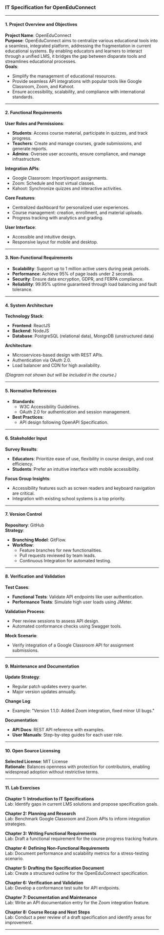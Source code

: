 ### IT Specification for **OpenEduConnect**

---

#### **1. Project Overview and Objectives**
**Project Name**: OpenEduConnect  
**Purpose**: OpenEduConnect aims to centralize various educational tools into a seamless, integrated platform, addressing the fragmentation in current educational systems. By enabling educators and learners to interact through a unified LMS, it bridges the gap between disparate tools and streamlines educational processes.  
**Goals**:
- Simplify the management of educational resources.
- Provide seamless API integrations with popular tools like Google Classroom, Zoom, and Kahoot.
- Ensure accessibility, scalability, and compliance with international standards.

---

#### **2. Functional Requirements**

**User Roles and Permissions**:
- **Students**: Access course material, participate in quizzes, and track progress.
- **Teachers**: Create and manage courses, grade submissions, and generate reports.
- **Admins**: Oversee user accounts, ensure compliance, and manage infrastructure.

**Integration APIs**:
- Google Classroom: Import/export assignments.
- Zoom: Schedule and host virtual classes.
- Kahoot: Synchronize quizzes and interactive activities.

**Core Features**:
- Centralized dashboard for personalized user experiences.
- Course management: creation, enrollment, and material uploads.
- Progress tracking with analytics and grading.

**User Interface**:
- Accessible and intuitive design.
- Responsive layout for mobile and desktop.

---

#### **3. Non-Functional Requirements**

- **Scalability**: Support up to 1 million active users during peak periods.
- **Performance**: Achieve 95% of page loads under 2 seconds.
- **Security**: Ensure data encryption, GDPR, and FERPA compliance.
- **Reliability**: 99.95% uptime guaranteed through load balancing and fault tolerance.

---

#### **4. System Architecture**

**Technology Stack**:
- **Frontend**: ReactJS
- **Backend**: NodeJS
- **Database**: PostgreSQL (relational data), MongoDB (unstructured data)

**Architecture**:
- Microservices-based design with REST APIs.
- Authentication via OAuth 2.0.
- Load balancer and CDN for high availability.

*(Diagram not shown but will be included in the course.)*

---

#### **5. Normative References**

- **Standards**:
  - W3C Accessibility Guidelines.
  - OAuth 2.0 for authentication and session management.
- **Best Practices**:
  - API design following OpenAPI Specification.

---

#### **6. Stakeholder Input**

**Survey Results**:
- **Educators**: Prioritize ease of use, flexibility in course design, and cost efficiency.
- **Students**: Prefer an intuitive interface with mobile accessibility.

**Focus Group Insights**:
- Accessibility features such as screen readers and keyboard navigation are critical.
- Integration with existing school systems is a top priority.

---

#### **7. Version Control**

**Repository**: GitHub  
**Strategy**:
- **Branching Model**: GitFlow.
- **Workflow**:
  - Feature branches for new functionalities.
  - Pull requests reviewed by team leads.
  - Continuous Integration for automated testing.

---

#### **8. Verification and Validation**

**Test Cases**:
- **Functional Tests**: Validate API endpoints like user authentication.
- **Performance Tests**: Simulate high user loads using JMeter.

**Validation Process**:
- Peer review sessions to assess API design.
- Automated conformance checks using Swagger tools.

**Mock Scenario**:
- Verify integration of a Google Classroom API for assignment submissions.

---

#### **9. Maintenance and Documentation**

**Update Strategy**:
- Regular patch updates every quarter.
- Major version updates annually.

**Change Log**:
- Example: "Version 1.1.0: Added Zoom integration, fixed minor UI bugs."

**Documentation**:
- **API Docs**: REST API reference with examples.
- **User Manuals**: Step-by-step guides for each user role.

---

#### **10. Open Source Licensing**

**Selected License**: MIT License  
**Rationale**: Balances openness with protection for contributors, enabling widespread adoption without restrictive terms.

---

#### **11. Lab Exercises**

**Chapter 1: Introduction to IT Specifications**  
Lab: Identify gaps in current LMS solutions and propose specification goals.

**Chapter 2: Planning and Research**  
Lab: Benchmark Google Classroom and Zoom APIs to inform integration strategies.

**Chapter 3: Writing Functional Requirements**  
Lab: Draft a functional requirement for the course progress tracking feature.

**Chapter 4: Defining Non-Functional Requirements**  
Lab: Document performance and scalability metrics for a stress-testing scenario.

**Chapter 5: Drafting the Specification Document**  
Lab: Create a structured outline for the OpenEduConnect specification.

**Chapter 6: Verification and Validation**  
Lab: Develop a conformance test suite for API endpoints.

**Chapter 7: Documentation and Maintenance**  
Lab: Write an API documentation entry for the Zoom integration feature.

**Chapter 8: Course Recap and Next Steps**  
Lab: Conduct a peer review of a draft specification and identify areas for improvement.

---
